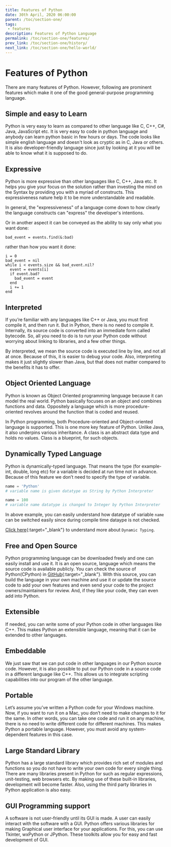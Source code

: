 ```yaml
---
title: Features of Python
date: 30th April, 2020 06:00:00
parent: /toc/section-one/
tags:
 - features
description: Features of Python Language
permalink: /toc/section-one/features/
prev_link: /toc/section-one/history/
next_link: /toc/section-one/hello-world/
---
```


# Features of Python

There are many features of Python. However, following are prominent features which make it one of
the good general-purpose programming language.

## Simple and easy to Learn

Python is very easy to learn as compared to other language like C, C++, C#, Java, JavaScript etc.
It is very easy to code in python language and anybody can learn python basic in few hours or days.
The code looks like simple english language and doesn't look as cryptic as in C, Java or others.
It is also developer-friendly language since just by looking at it you will be able to know what
it is supposed to do.

## Expressive

Python is more expressive than other languages like C, C++, Java etc. It helps you give your focus on the solution
rather than investing the mind on the Syntax by providing you with a myriad of constructs.
This expressiveness nature help it to be more understandable and readable.

In general, the "expressiveness" of a language come down to how clearly the language constructs can
"express" the developer's intentions.

Or in another aspect it can be conveyed as the ability to say only what you want done:

```shell
bad_event = events.find(&:bad)
```

rather than how you want it done:

```shell
i = 0
bad_event = nil
while i < events.size && bad_event.nil?
  event = events[i]
  if event.bad?
    bad_event = event
  end
  i += 1
end
```

## Interpreted

If you’re familiar with any languages like C++ or Java, you must first compile it, and then run it. But in Python,
there is no need to compile it. Internally, its source code is converted into an immediate form called bytecode.
So, all you need to do is to run your Python code without worrying about linking to libraries, and a few other
things.

By interpreted, we mean the source code is executed line by line, and not all at once. Because of this, it is
easier to debug your code. Also, interpreting makes it just slightly slower than Java, but that does not matter
compared to the benefits it has to offer.

## Object Oriented Language

Python is known as Object Oriented programming language because it can model the real world. Python basically
focuses on an object and combines functions and data. Oppositely a language which is more procedure-oriented
revolves around the function that is coded and reused.

In Python programming, both Procedure-oriented and Object-oriented language is supported. This is one more key
feature of Python. Unlike Java, it also underpins various inheritance.
A class is an abstract data type and holds no values. Class is a blueprint, for such objects.

## Dynamically Typed Language

Python is dynamically-typed language. That means the type (for example- int, double, long etc) for a variable is
decided at run time not in advance. Because of this feature we don’t need to specify the type of variable.

```python
name = 'Python'
# variable name is given datatype as String by Python Interpreter

name = 100
# variable name datatype is changed to Integer by Python Interpreter
```

In above example, you can easily understand how datatype of variable `name` can be switched easily
since during compile time dataype is not checked.

[Click here](https://en.wikipedia.org/wiki/Dynamic_programming_language){:target="_blank"} to understand
more about `Dynamic Typing`.

## Free and Open Source

Python programming language can be downloaded freely and one can easily install and use it. It is an open source,
language which means the source code is available publicly. You can check the source of Python(CPython) in [GitHub](https://github.com/python/cpython){:target="_blank"}. With this source, you can build the language in your own
machine and use it or update the source code to add your own features and even send your code to the project
owners/maintainers for review. And, if they like your code, they can even add into Python.

## Extensible

If needed, you can write some of your Python code in other languages like C++. This makes Python an extensible
language, meaning that it can be extended to other languages.

## Embeddable

We just saw that we can put code in other languages in our Python source code. However, it is also possible to put
our Python code in a source code in a different language like C++. This allows us to integrate scripting
capabilities into our program of the other language.

## Portable

Let’s assume you’ve written a Python code for your Windows machine. Now, if you want to run it on a Mac, you don’t
need to make changes to it for the same. In other words, you can take one code and run it on any machine, there is
no need to write different code for different machines. This makes Python a portable language. However, you must
avoid any system-dependent features in this case.

## Large Standard Library

Python has a large standard library which provides rich set of modules and functions so you do not have to write
your own code for every single thing. There are many libraries present in Python for such as regular expressions,
unit-testing, web browsers etc. By making use of these built-in libraries, development will become faster.
Also, using the third party libraries in Python application is also easy.

## GUI Programming support

A software is not user-friendly until its GUI is made. A user can easily interact with the software with a GUI.
Python offers various libraries for making Graphical user interface for your applications. For this, you can use
Tkinter, wxPython or JPython. These toolkits allow you for easy and fast development of GUI.
